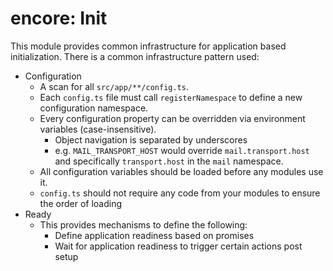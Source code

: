 encore: Init
===

This module provides common infrastructure for application based initialization.  There is a common
infrastructure pattern used:
  - Configuration
    - A scan for all `src/app/**/config.ts`.  
    - Each `config.ts` file must call `registerNamespace` to define a new configuration 
      namespace.  
    - Every configuration property can be overridden via environment variables (case-insensitive).
       - Object navigation is separated by underscores
       - e.g. `MAIL_TRANSPORT_HOST` would override `mail.transport.host` and specifically `transport.host`
         in the `mail` namespace.
    - All configuration variables should be loaded before any modules use it. 
    - `config.ts` should not require any code from your modules to ensure the order of loading 
  - Ready
    - This provides mechanisms to define the following:
       - Define application readiness based on promises
       - Wait for application readiness to trigger certain actions post setup       